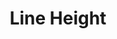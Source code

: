 ---
title: Line Height
description: Adjusts the vertical spacing between lines of text, with options like “tight,” “normal,” or “loose.”
icon: line-height
---